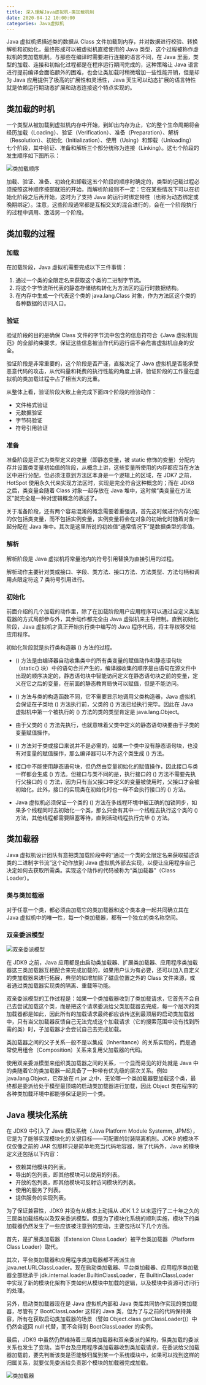 ```yaml
---
title: 深入理解Java虚拟机-类加载机制
date: 2020-04-12 10:00:00
categories: Java虚拟机
---
```

Java 虚拟机把描述类的数据从 Class 文件加载到内存，并对数据进行校验、转换解析和初始化，最终形成可以被虚拟机直接使用的 Java 类型，这个过程被称作虚拟机的类加载机制。与那些在编译时需要进行连接的语言不同，在 Java 里面，类型的加载、连接和初始化过程都是在程序运行期间完成的，这种策略让 Java 语言进行提前编译会面临额外的困难，也会让类加载时稍微增加一些性能开销，但是却为 Java 应用提供了极高的扩展性和灵活性，Java 天生可以动态扩展的语言特性就是依赖运行期动态扩展和动态连接这个特点实现的。

## 类加载的时机
一个类型从被加载到虚拟机内存中开始，到卸出内存为止，它的整个生命周期将会经历加载（Loading）、验证（Verification）、准备（Preparation）、解析（Resolution）、初始化（Initialization）、使用（Using）和卸载（Unloading）七个阶段，其中验证、准备和解析三个部分统称为连接（Linking）。这七个阶段的发生顺序如下图所示：

![类加载顺序](/images/java/类加载顺序.jpeg)

加载、验证、准备、初始化和卸载这五个阶段的顺序时确定的，类型的记载过程必须按照这种顺序按部就班的开始，而解析阶段则不一定：它在某些情况下可以在初始化阶段之后再开始，这时为了支持 Java 的运行时绑定特性（也称为动态绑定或晚期绑定）。注意，这些阶段通常都是互相交叉的混合进行的，会在一个阶段执行的过程中调用、激活另一个阶段。

## 类加载的过程
### 加载
在加载阶段，Java 虚拟机需要完成以下三件事情：
1. 通过一个类的全限定名来获取这个类的二进制字节流。
2. 将这个字节流所代表的静态存储结构转化为方法区的运行时数据结构。
3. 在内存中生成一个代表这个类的 java.lang.Class 对象，作为方法区这个类的各种数据的访问入口。

### 验证
验证阶段的目的是确保 Class 文件的字节流中包含的信息符符合《Java 虚拟机规范》的全部约束要求，保证这些信息被当作代码运行后不会危害虚拟机自身的安全。

验证阶段是非常重要的，这个阶段是否严谨，直接决定了 Java 虚拟机是否能承受恶意代码的攻击，从代码量和耗费的执行性能的角度上讲，验证阶段的工作量在虚拟机的类加载过程中占了相当大的比重。

从整体上看，验证阶段大致上会完成下面四个阶段的检验动作：
* 文件格式验证
* 元数据验证
* 字节码验证
* 符号引用验证

### 准备
准备阶段是正式为类型定义的变量（即静态变量，被 static 修饰的变量）分配内存并设置类变量初始值的阶段，从概念上讲，这些变量所使用的内存都应当在方法区中进行分配，但必须注意到方法区本身是一个逻辑上的区域，在 JDK7 之前，HotSpot 使用永久代来实现方法区时，实现是完全符合这种概念的；而在 JDK8 之后，类变量会随着 Class 对象一起存放在 Java 堆中，这时候“类变量在方法区”就完全是一种对逻辑概念的表述了。

关于准备阶段，还有两个容易混淆的概念需要着重强调，首先这时候进行内存分配的仅包括类变量，而不包括实例变量，实例变量将会在对象的初始化时随着对象一起分配在 Java 堆中。其次是这里所说的初始值“通常情况下”是数据类型的零值。

### 解析
解析阶段是 Java 虚拟机将常量池内的符号引用替换为直接引用的过程。

解析动作主要针对类或接口、字段、类方法、接口方法、方法类型、方法句柄和调用点限定符这 7 类符号引用进行。

### 初始化
前面介绍的几个加载的动作里，除了在加载阶段用户应用程序可以通过自定义类加载器的方式局部参与外，其余动作都完全由 Java 虚拟机来主导控制。直到初始化阶段，Java 虚拟机才真正开始执行类中编写的 Java 程序代码，将主导权移交给应用程序。

初始化阶段就是执行类构造器 <clinit>() 方法的过程。

* <clinit>() 方法是由编译器自动收集类中的所有类变量的赋值动作和静态语句块（static{} 块）中的语句合并产生的，编译器收集的顺序是由语句在源文件中出现的顺序决定的，静态语句块中智能访问定义在静态语句块之前的变量，定义在它之后的变量，在前面的静态教育局快可以赋值，但是不能访问。

* <clinit>() 方法与类的构造函数不同，它不需要显示地调用父类构造器，Java 虚拟机会保证在子类地 <clinit>() 方法执行前，父类的 <clinit>() 方法已经执行完毕。因此在 Java 虚拟机中第一个被执行的 <clinit>() 方法的类的类型肯定是 java.lang.Object。

* 由于父类的 <clinit>() 方法先执行，也就意味着父类中定义的静态语句块要由于子类的变量赋值操作。

* <clinit>() 方法对于类或接口来说并不是必需的，如果一个类中没有静态语句块，也没有对变量的赋值操作，那么编译器可以不为这个类生成 <clinit>() 方法。

* 接口中不能使用静态语句块，但仍然由变量初始化的赋值操作，因此接口与类一样都会生成 <clinit>() 方法。但接口与类不同的是，执行接口的 <clinit>() 方法不需要先执行父接口的 <clinit>() 方法，因为只有当父接口中定义的变量被使用时，父接口才会被初始化。此外，接口的实现类在初始化时也一样不会执行接口的 <clinit>() 方法。

* Java 虚拟机必须保证一个类的 <clinit>() 方法在多线程环境中被正确的加锁同步，如果多个线程同时去初始化一个类，那么只会有其中一个线程去执行这个类的 <clinit>() 方法，其他线程都需要阻塞等待，直到活动线程执行完毕 <clinit>() 方法。

## 类加载器
Java 虚拟机设计团队有意把类加载阶段中的“通过一个类的全限定名来获取描述该类的二进制字节流”这个动作放到 Java 虚拟机外部去实现，以便让应用程序自己决定如何去获取所需类。实现这个动作的代码被称为“类加载器”（Class Loader）。

### 类与类加载器
对于任意一个类，都必须由加载它的类加载器和这个类本身一起共同确立其在 Java 虚拟机中的唯一性，每一个类加载器，都有一个独立的类名称空间。

### 双亲委派模型
![双亲委派模型](/images/java/双亲委派模型.png)
 
 在 JDK9 之前，Java 应用都是由启动类加载器、扩展类加载器、应用程序类加载器这三类加载器互相配合来完成加载的，如果用户认为有必要，还可以加入自定义的类加载器来进行拓展，典型的如增加除了磁盘位置之外的 Class 文件来源，或者通过类加载器实现类的隔离、重载等功能。
 
 双亲委派模型的工作过程是：如果一个类加载器收到了类加载请求，它首先不会自己去尝试加载这个类，而是把这个请求委派给父类加载器去完成，每一个层次的类加载器都是如此，因此所有的加载请求最终都应该传送到最顶层的启动类加载器中，只有当父加载器反馈自己无法完成这个加载请求（它的搜索范围中没有找到所需的类）时，子加载器才会尝试自己去完成加载。
 
 类加载器之间的父子关系一般不是以集成（Inheritance）的关系实现的，而是通常使用组合（Composition）关系来复用父加载器的代码。
 
 使用双亲委派模型来组织类加载器之间的关系，一个显而易见的好处就是 Java 中的类随着它的类加载器一起具备了一种带有优先级的层次关系。例如 java.lang.Object，它存放在 rt.jar 之中，无论哪一个类加载器要加载这个类，最终都是委派给处于模型最顶端的启动类加载器进行加载，因此 Object 类在程序的各种类加载环境中都能够保证是同一个类。
 
 ## Java 模块化系统
 在 JDK9 中引入了 Java 模块系统（Java Platform Module Systemm, JPMS），它是为了能够实现模块化的关键目标——可配置的封装隔离机制。JDK9 的模块不仅仅像之前的 JAR 包那样只是简单地充当代码地容器，除了代码外，Java 的模块定义还包括以下内容：
 * 依赖其他模块的列表。
 * 导出的包列表，即其他模块可以使用的列表。
 * 开放的包列表，即其他模块可反射访问模块的列表。
 * 使用的服务了列表。
 * 提供服务的实现列表。
 
 为了保证兼容性，JDK9 并没有从根本上动摇从 JDK 1.2 以来运行了二十年之久的三层类加载结构以及双亲委派模型。但是为了模块化系统的顺利实施，模块下的类加载器仍然发生了一些应该被注意到的变动，主要包括以下几个方面。
 
 首先，是扩展类加载器（Extension Class Loader）被平台类加载器（Platform Class Loader）取代。
 
 其次，平台类加载器和应用程序类加载器都不再派生自 java.net.URLClassLoader。现在启动类加载器、平台类加载器、应用程序类加载器全部继承于 jdk.internal.loader.BuiltinClassLoader，在 BuiltinClassLoader 中实现了新的模块化架构下类如何从模块中加载的逻辑，以及模块中资源可访问行的处理。
 
 另外，启动类加载器现在是 Java 虚拟机内部和 Java 类库共同协作实现的类加载器，尽管有了 BootClassLoader 这样的 Java 类，但为了与之前的代码保持兼容，所有在获取启动类加载器的场景（譬如 Object.class.getClassLoader()）中仍然会返回 null 代替，而不会得到 BootClassLoader 的实例。
 
 最后，JDK9 中虽然仍然维持着三层类加载器和双亲委派的架构，但类加载的委派关系也发生了变动。当平台及应用程序类加载器收到类加载请求，在委派给父加载器加载前，要先判断该类是否能够归属到某一个系统模块中，如果可以找到这样的归属关系，就要优先委派给负责那个模块的加载器完成加载。
 
![类加载器](/images/java/类加载器.png)
